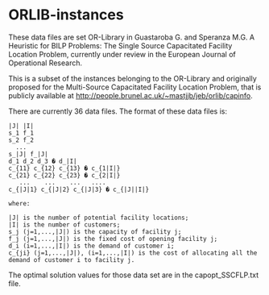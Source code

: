 # ORLIB-instances
These data files are set OR-Library in Guastaroba G. and Speranza M.G. A Heuristic for BILP Problems: The Single Source Capacitated Facility Location Problem, currently under review in the European Journal of Operational Research.

This is a subset of the instances belonging to the OR-Library and originally proposed for the Multi-Source Capacitated Facility Location Problem, that is publicly available at http://people.brunel.ac.uk/~mastjjb/jeb/orlib/capinfo.

There are currently 36 data files. The format of these data files is:

```
|J| |I|
s_1 f_1
s_2 f_2
  ...
s_|J| f_|J|
d_1 d_2 d_3 � d_|I|
c_{11} c_{12} c_{13} � c_{1|I|} 
c_{21} c_{22} c_{23} � c_{2|I|} 
   ...    ...    ...   ....
c_{|J|1} c_{|J|2} c_{|J|3} � c_{|J||I|}

where:

|J| is the number of potential facility locations;
|I| is the number of customers;
s_j (j=1,...,|J|) is the capacity of facility j;
f_j (j=1,...,|J|) is the fixed cost of opening facility j;
d_i (i=1,...,|I|) is the demand of customer i;
c_{ji} (j=1,...,|J|), (i=1,...,|I|) is the cost of allocating all the demand of customer i to facility j.

```

The optimal solution values for those data set are in the capopt_SSCFLP.txt file.
